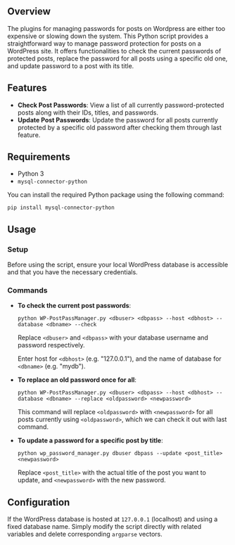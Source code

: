 ## Overview

The plugins for managing passwords for posts on Wordpress are either too expensive or slowing down the system. This Python script provides a straightforward way to manage password protection for posts on a WordPress site. It offers functionalities to check the current passwords of protected posts, replace the password for all posts using a specific old one, and update password to a post with its title.

## Features

- **Check Post Passwords**: View a list of all currently password-protected posts along with their IDs, titles, and passwords.
- **Update Post Passwords**: Update the password for all posts currently protected by a specific old password after checking them through last feature.

## Requirements

- Python 3
- `mysql-connector-python`

You can install the required Python package using the following command:

```
pip install mysql-connector-python
```

## Usage

### Setup

Before using the script, ensure your local WordPress database is accessible and that you have the necessary credentials.

### Commands

- **To check the current post passwords**:

  ```
  python WP-PostPassManager.py <dbuser> <dbpass> --host <dbhost> --database <dbname> --check
  ```

  Replace `<dbuser>` and `<dbpass>` with your database username and password respectively.

  Enter host for `<dbhost>` (e.g. "127.0.0.1"), and the name of database for `<dbname>` (e.g. "mydb").

- **To replace an old password once for all**:

  ```
  python WP-PostPassManager.py <dbuser> <dbpass> --host <dbhost> --database <dbname> --replace <oldpassword> <newpassword>
  ```

  This command will replace `<oldpassword>` with `<newpassword>` for all posts currently using `<oldpassword>`, which we can check it out with last command.

- **To update a password for a specific post by title**:

  ```
  python wp_password_manager.py dbuser dbpass --update <post_title> <newpassword>
  ```

  Replace `<post_title>` with the actual title of the post you want to update, and `<newpassword>` with the new password.

## Configuration

If the WordPress database is hosted at `127.0.0.1` (localhost) and using a fixed database name. Simply modify the script directly with related variables and delete corresponding `argparse` vectors.
